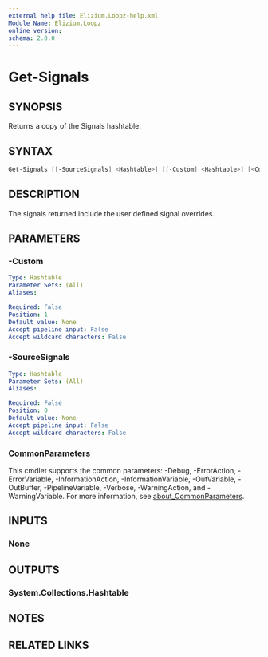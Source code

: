 ```yaml
---
external help file: Elizium.Loopz-help.xml
Module Name: Elizium.Loopz
online version:
schema: 2.0.0
---
```


# Get-Signals

## SYNOPSIS

Returns a copy of the Signals hashtable.

## SYNTAX

```powershell
Get-Signals [[-SourceSignals] <Hashtable>] [[-Custom] <Hashtable>] [<CommonParameters>]
```

## DESCRIPTION

The signals returned include the user defined signal overrides.

## PARAMETERS

### -Custom

```yaml
Type: Hashtable
Parameter Sets: (All)
Aliases:

Required: False
Position: 1
Default value: None
Accept pipeline input: False
Accept wildcard characters: False
```

### -SourceSignals

```yaml
Type: Hashtable
Parameter Sets: (All)
Aliases:

Required: False
Position: 0
Default value: None
Accept pipeline input: False
Accept wildcard characters: False
```

### CommonParameters

This cmdlet supports the common parameters: -Debug, -ErrorAction, -ErrorVariable, -InformationAction, -InformationVariable, -OutVariable, -OutBuffer, -PipelineVariable, -Verbose, -WarningAction, and -WarningVariable. For more information, see [about_CommonParameters](http://go.microsoft.com/fwlink/?LinkID=113216).

## INPUTS

### None

## OUTPUTS

### System.Collections.Hashtable

## NOTES

## RELATED LINKS
